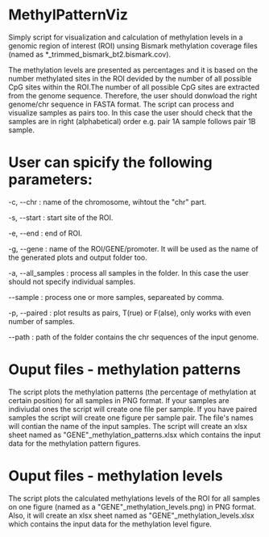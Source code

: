 # MethylPatternViz
Simply script for visualization and calculation of methylation levels in a genomic region of interest (ROI) unsing Bismark methylation coverage files (named as *_trimmed_bismark_bt2.bismark.cov). 

The methylation levels are presented as percentages and it is based on the number methylated sites in the ROI devided by the number of all possible CpG sites within the ROI.The number of all possible CpG sites are extracted from the genome sequence. Therefore, the user should donwload the right genome/chr sequence in FASTA format. The script can process and visualize samples as pairs too. In this case the user should check that the samples are in right (alphabetical) order e.g. pair 1A sample follows pair 1B sample.

# User can spicify the following parameters:
-c, --chr         : name of the chromosome, wihtout the "chr" part.

-s, --start       : start site of the ROI.

-e, --end         : end of ROI.

-g, --gene        : name of the ROI/GENE/promoter. It will be used as the name of the generated plots and output folder too.

-a, --all_samples : process all samples in the folder. In this case the user should not specify individual samples.

--sample          : process one or more samples, separeated by comma.

-p, --paired      : plot results as pairs, T(rue) or F(alse), only works with even number of samples.

--path            : path of the folder contains the chr sequences of the input genome.

# Ouput files - methylation patterns

The script plots the methylation patterns (the percentage of methylation at certain position) for all samples in PNG format. If your samples are indiviudal ones the script will create one file per sample. If you have paired samples the script will create one figure per sample pair. The file's names will contian the name of the input samples. The script will create an xlsx sheet named as "GENE"_methylation_patterns.xlsx which contains the input data for the methylation pattern figures.

# Ouput files - methylation levels

The script plots the calculated methylations levels of the ROI for all samples on one figure (named as a "GENE"_methylation_levels.png) in PNG format. Also, it will create an xlsx sheet named as "GENE"_methylation_levels.xlsx which contains the input data for the methylation level figure.


